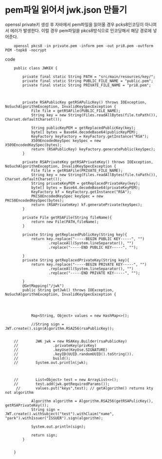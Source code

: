 # pem파일 읽어서 jwk.json 만들기

openssl private키 생성 후 자바에서 pem파일을 읽어올 경우 pcks8인코딩이 아니여서 에러가 발생한다. 이럴 경우 pem파일을 pkcs8방식으로 인코딩해서 해당 경로에 넣어준다.


        openssl pkcs8 -in private.pem -inform pem -out pri8.pem -outform PEM -topk8 -nocrypt


code


        public class JWKEX {

            private final static String PATH = "src/main/resources/key/";
            private final static String PUBLIC_FILE_NAME = "public.pem";
            private final static String PRIVATE_FILE_NAME = "pri8.pem";



            private RSAPublicKey getRSAPulicKey() throws IOException, NoSuchAlgorithmException, InvalidKeySpecException {
                File file = getRSAFile(PUBLIC_FILE_NAME);
                String key = new String(Files.readAllBytes(file.toPath()), Charset.defaultCharset());

                String publicKeyPEM = getReplacedPublicKey(key);
                byte[] bytes = Base64.decodeBase64(publicKeyPEM);
                KeyFactory keyFactory = KeyFactory.getInstance("RSA");
                X509EncodedKeySpec keySpec = new X509EncodedKeySpec(bytes);
                return (RSAPublicKey) keyFactory.generatePublic(keySpec);
            }

            private RSAPrivateKey getRSAPrivateKey() throws IOException, NoSuchAlgorithmException, InvalidKeySpecException {
                File file = getRSAFile(PRIVATE_FILE_NAME);
                String key = new String(Files.readAllBytes(file.toPath()), Charset.defaultCharset());
                String privateKeyPEM = getReplacedPrivateKey(key);
                byte[] bytes = Base64.decodeBase64(privateKeyPEM);
                KeyFactory kf = KeyFactory.getInstance("RSA");
                PKCS8EncodedKeySpec keySpec = new PKCS8EncodedKeySpec(bytes);
                return (RSAPrivateKey) kf.generatePrivate(keySpec);
            }

            private File getRSAFile(String fileName){
                return new File(PATH,fileName);
            }

            private String getReplacedPublicKey(String key){
                return key.replace("-----BEGIN PUBLIC KEY-----", "")
                        .replaceAll(System.lineSeparator(), "")
                        .replace("-----END PUBLIC KEY-----", "");

            }
            private String getReplacedPrivateKey(String key){
                return key.replace("-----BEGIN PRIVATE KEY-----", "")
                        .replaceAll(System.lineSeparator(), "")
                        .replace("-----END PRIVATE KEY-----", "");

            }
            @GetMapping("/jwk")
            public String getJwk() throws IOException, NoSuchAlgorithmException, InvalidKeySpecException {




                Map<String, Object> values = new HashMap<>();

                //String sign = JWT.create().sign(Algorithm.RSA256(rsaPublicKey));


        //        JWK jwk = new RSAKey.Builder(rsaPublicKey)
        //                .privateKey(privKey)
        //                .keyUse(KeyUse.SIGNATURE)
        //                .keyID(UUID.randomUUID().toString()).
        //                build();
        //        System.out.println(jwk);



        //        List<Object> test = new ArrayList<>();
        //        test.add(jwk.getRequiredParams());
         //       values.put("keys",test); // getAlgorithm() returns kty not algorithm

                Algorithm algorithm = Algorithm.RSA256(getRSAPulicKey(), getRSAPrivateKey());
                String sign = JWT.create().withSubject("test").withClaim("name", "park").withIssuer("ISSUER").sign(algorithm);

                System.out.println(sign);

                return sign;
            }


        }
